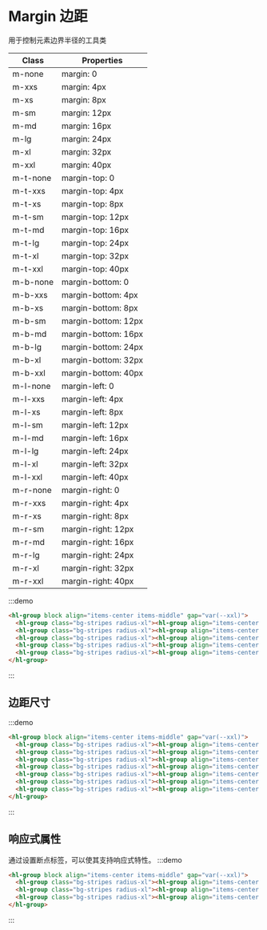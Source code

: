 # Margin 边距

用于控制元素边界半径的工具类

<div class="scrollable max-h-xl m-t-md">

| Class    | Properties          |
| -------- | ------------------- |
| m-none   | margin: 0           |
| m-xxs    | margin: 4px         |
| m-xs     | margin: 8px         |
| m-sm     | margin: 12px        |
| m-md     | margin: 16px        |
| m-lg     | margin: 24px        |
| m-xl     | margin: 32px        |
| m-xxl    | margin: 40px        |
| m-t-none | margin-top: 0       |
| m-t-xxs  | margin-top: 4px     |
| m-t-xs   | margin-top: 8px     |
| m-t-sm   | margin-top: 12px    |
| m-t-md   | margin-top: 16px    |
| m-t-lg   | margin-top: 24px    |
| m-t-xl   | margin-top: 32px    |
| m-t-xxl  | margin-top: 40px    |
| m-b-none | margin-bottom: 0    |
| m-b-xxs  | margin-bottom: 4px  |
| m-b-xs   | margin-bottom: 8px  |
| m-b-sm   | margin-bottom: 12px |
| m-b-md   | margin-bottom: 16px |
| m-b-lg   | margin-bottom: 24px |
| m-b-xl   | margin-bottom: 32px |
| m-b-xxl  | margin-bottom: 40px |
| m-l-none | margin-left: 0      |
| m-l-xxs  | margin-left: 4px    |
| m-l-xs   | margin-left: 8px    |
| m-l-sm   | margin-left: 12px   |
| m-l-md   | margin-left: 16px   |
| m-l-lg   | margin-left: 24px   |
| m-l-xl   | margin-left: 32px   |
| m-l-xxl  | margin-left: 40px   |
| m-r-none | margin-right: 0     |
| m-r-xxs  | margin-right: 4px   |
| m-r-xs   | margin-right: 8px   |
| m-r-sm   | margin-right: 12px  |
| m-r-md   | margin-right: 16px  |
| m-r-lg   | margin-right: 24px  |
| m-r-xl   | margin-right: 32px  |
| m-r-xxl  | margin-right: 40px  |

</div>

:::demo

```html
<hl-group block align="items-center items-middle" gap="var(--xxl)">
  <hl-group class="bg-stripes radius-xl"><hl-group align="items-center items-middle" class="m-xxl m-t-none w-xs h-xs bg-primary text-inverse radius-xl">m-t-none</hl-group></hl-group>
  <hl-group class="bg-stripes radius-xl"><hl-group align="items-center items-middle" class="m-t-xxl w-xs h-xs bg-primary text-inverse radius-xl">m-t-xxl</hl-group></hl-group>
  <hl-group class="bg-stripes radius-xl"><hl-group align="items-center items-middle" class="m-r-xxl w-xs h-xs bg-primary text-inverse radius-xl">m-r-xxl</hl-group></hl-group>
  <hl-group class="bg-stripes radius-xl"><hl-group align="items-center items-middle" class="m-b-xxl w-xs h-xs bg-primary text-inverse radius-xl">m-b-xxl</hl-group></hl-group>
  <hl-group class="bg-stripes radius-xl"><hl-group align="items-center items-middle" class="m-l-xxl w-xs h-xs bg-primary text-inverse radius-xl">m-l-xxl</hl-group></hl-group>
</hl-group>
```

:::

## 边距尺寸

:::demo

```html
<hl-group block align="items-center items-middle" gap="var(--xxl)">
  <hl-group class="bg-stripes radius-xl"><hl-group align="items-center items-middle" class="m-r-xxs w-xxs h-xxs bg-primary text-inverse radius-xl">xxs</hl-group></hl-group>
  <hl-group class="bg-stripes radius-xl"><hl-group align="items-center items-middle" class="m-r-xs w-xxs h-xxs bg-primary text-inverse radius-xl">xs</hl-group></hl-group>
  <hl-group class="bg-stripes radius-xl"><hl-group align="items-center items-middle" class="m-r-sm w-xxs h-xxs bg-primary text-inverse radius-xl">sm</hl-group></hl-group>
  <hl-group class="bg-stripes radius-xl"><hl-group align="items-center items-middle" class="m-r-md w-xxs h-xxs bg-primary text-inverse radius-xl">md</hl-group></hl-group>
  <hl-group class="bg-stripes radius-xl"><hl-group align="items-center items-middle" class="m-r-lg w-xxs h-xxs bg-primary text-inverse radius-xl">lg</hl-group></hl-group>
  <hl-group class="bg-stripes radius-xl"><hl-group align="items-center items-middle" class="m-r-xl w-xxs h-xxs bg-primary text-inverse radius-xl">xl</hl-group></hl-group>
  <hl-group class="bg-stripes radius-xl"><hl-group align="items-center items-middle" class="m-r-xxl w-xxs h-xxs bg-primary text-inverse radius-xl">xxl</hl-group></hl-group>
</hl-group>
```

:::

## 响应式属性

通过设置断点标签，可以使其支持响应式特性。
:::demo

```html
<hl-group block align="items-center items-middle" gap="var(--xxl)">
  <hl-group class="bg-stripes radius-xl"><hl-group align="items-center items-middle" class="xl:m-r-xxl w-sm h-xxs bg-primary text-inverse radius-xl">xxl</hl-group></hl-group>
  <hl-group class="bg-stripes radius-xl"><hl-group align="items-center items-middle" class="xl:m-r-xxl w-sm h-xxs bg-primary text-inverse radius-xl">xxl</hl-group></hl-group>
  <hl-group class="bg-stripes radius-xl"><hl-group align="items-center items-middle" class="xl:m-r-xxl w-sm h-xxs bg-primary text-inverse radius-xl">xxl</hl-group></hl-group>
</hl-group>
```

:::
